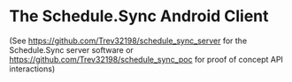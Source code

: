 # The Schedule.Sync Android Client
(See https://github.com/Trev32198/schedule_sync_server for the Schedule.Sync server software or https://github.com/Trev32198/schedule_sync_poc for proof of concept API interactions)

 
